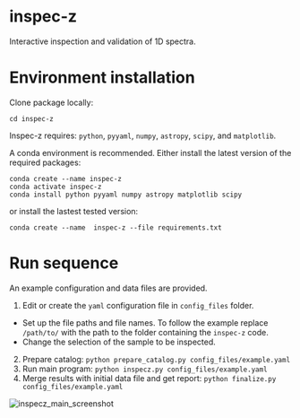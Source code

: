 # inspec-z
Interactive inspection and validation of 1D spectra.

# Environment installation
Clone package locally:

```git clone git@github.com:d-i-an-a/inspec-z.git
cd inspec-z
```

Inspec-z requires: `python`, `pyyaml`, `numpy`, `astropy`, `scipy`, and `matplotlib`.

A conda environment is recommended. Either install the latest version of the required packages:

```
conda create --name inspec-z
conda activate inspec-z
conda install python pyyaml numpy astropy matplotlib scipy
```
or install the lastest tested version:

`conda create --name  inspec-z --file requirements.txt`

# Run sequence
An example configuration and data files are provided.

1. Edit or create the `yaml` configuration file in `config_files` folder.
- Set up the file paths and file names. To follow the example replace `/path/to/` with the path to the folder containing the `inspec-z` code.
- Change the selection of the sample to be inspected.

2. Prepare catalog: `python prepare_catalog.py config_files/example.yaml`
3. Run main program: `python inspecz.py config_files/example.yaml`
4. Merge results with initial data file and get report: `python finalize.py config_files/example.yaml`

![inspecz_main_screenshot](https://user-images.githubusercontent.com/48242007/116094996-e95b0780-a69f-11eb-8010-a1cc7c2b9633.png)

